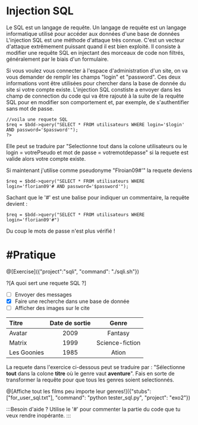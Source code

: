 # Injection SQL

Le SQL est un langage de requête. Un langage de requête est un langage informatique utilisé pour accéder aux données d'une base de données
L'injection SQL est une méthode d'attaque très connue. C'est un vecteur d'attaque extrêmement puissant quand il est bien exploité. Il consiste à modifier une requête SQL en injectant des morceaux de code non filtrés, généralement par le biais d'un formulaire.

Si vous voulez vous connecter à l'espace d'administration d'un site, on va vous demander de remplir les champs "login" et "password". Ces deux informations vont être utilisées pour chercher dans la base de donnée du site si votre compte existe.
L'injection SQL constiste a envoyer dans les champ de connection du code qui va être rajouté à la suite de la requête SQL pour en modifier son comportement et, par exemple, de s'authentifier sans mot de passe.

```
//voila une requete SQL
$req = $bdd->query("SELECT * FROM utilisateurs WHERE login='$login' AND password='$password'");
?>
```
Elle peut se traduire par "Selectionne tout dans la colone utilisateurs ou le login = votrePseudo et mot de passe = votremotdepasse" si la requete est valide alors votre compte existe.

Si maintenant j'utilise comme pseudonyme "Flroian09#'" la requete deviens

```
$req = $bdd->query("SELECT * FROM utilisateurs WHERE login='florian09'# AND password='$password'");
```

Sachant que le '#' est une balise pour indiquer un commentaire, la requête devient :
```
$req = $bdd->query("SELECT * FROM utilisateurs WHERE login='florian09'#")
```

Du coup le mots de passe n'est plus vérifié !

# #Pratique 

@[Exercise]({"project":"sqli", "command": "./sqli.sh"})

?[A quoi sert une requete SQL ?]
-[ ] Envoyer des messages
-[x] Faire une recherche dans une base de donnée
-[ ] Afficher des images sur le cite

| Titre         | Date de sortie| Genre |
| :------------ |:-------------:| :-----:|
| Avatar        | 2009          |Fantasy|
| Matrix      | 1999     |   Science-fiction |
| Les Goonies |  1985 |    Ation |

La requete dans l'exercice ci-dessous peut se traduire par : "Sélectionne **tout** dans la colone **titre** où le genre vaut **aventure**". Fais en sorte de transformer la requête pour que tous les genres soient selectionnés.

@[Affiche tout les films peu importe leur genres!]({"stubs": ["for_user_sql.txt"], "command": "python tester_sql.py", "project": "exo2"})

:::Besoin d'aide ?
Utilise le '#' pour commenter la partie du code que tu veux rendre inopérante.
:::

